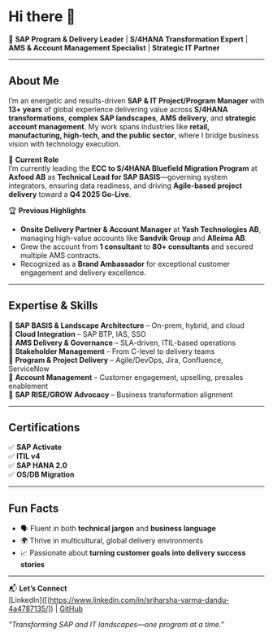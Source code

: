 # Hi there 👋

🚀 **SAP Program & Delivery Leader** | **S/4HANA Transformation Expert** | **AMS & Account Management Specialist** | **Strategic IT Partner**

---

## About Me  
I’m an energetic and results-driven **SAP & IT Project/Program Manager** with **13+ years** of global experience delivering value across **S/4HANA transformations**, **complex SAP landscapes**, **AMS delivery**, and **strategic account management**. My work spans industries like **retail, manufacturing, high-tech, and the public sector**, where I bridge business vision with technology execution.  

💼 **Current Role**  
I’m currently leading the **ECC to S/4HANA Bluefield Migration Program** at **Axfood AB** as **Technical Lead for SAP BASIS**—governing system integrators, ensuring data readiness, and driving **Agile-based project delivery** toward a **Q4 2025 Go-Live**.  

🏆 **Previous Highlights**  
- **Onsite Delivery Partner & Account Manager** at **Yash Technologies AB**, managing high-value accounts like **Sandvik Group** and **Alleima AB**.  
- Grew the account from **1 consultant** to **80+ consultants** and secured multiple AMS contracts.  
- Recognized as a **Brand Ambassador** for exceptional customer engagement and delivery excellence.  

---

## Expertise & Skills  
🔹 **SAP BASIS & Landscape Architecture** – On-prem, hybrid, and cloud  
🔹 **Cloud Integration** – SAP BTP, IAS, SSO  
🔹 **AMS Delivery & Governance** – SLA-driven, ITIL-based operations  
🔹 **Stakeholder Management** – From C-level to delivery teams  
🔹 **Program & Project Delivery** – Agile/DevOps, Jira, Confluence, ServiceNow  
🔹 **Account Management** – Customer engagement, upselling, presales enablement  
🔹 **SAP RISE/GROW Advocacy** – Business transformation alignment  

---

## Certifications  
✅ **SAP Activate**  
✅ **ITIL v4**  
✅ **SAP HANA 2.0**  
✅ **OS/DB Migration**  

---

## Fun Facts  
- 🗣 Fluent in both **technical jargon** and **business language**  
- 🌍 Thrive in multicultural, global delivery environments  
- 📈 Passionate about **turning customer goals into delivery success stories**  

---

📬 **Let’s Connect**  
[LinkedIn]([(https://www.linkedin.com/in/sriharsha-varma-dandu-4a4787135/]) | [GitHub](https://github.com/SriharshaVarmaDandu)  

*"Transforming SAP and IT landscapes—one program at a time."*
